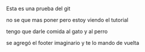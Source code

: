 Esta es una prueba del git

no se que mas poner pero estoy viendo el tutorial

tengo que darle comida al gato y al perro

se agregó el footer imaginario
y te lo mando de vuelta
